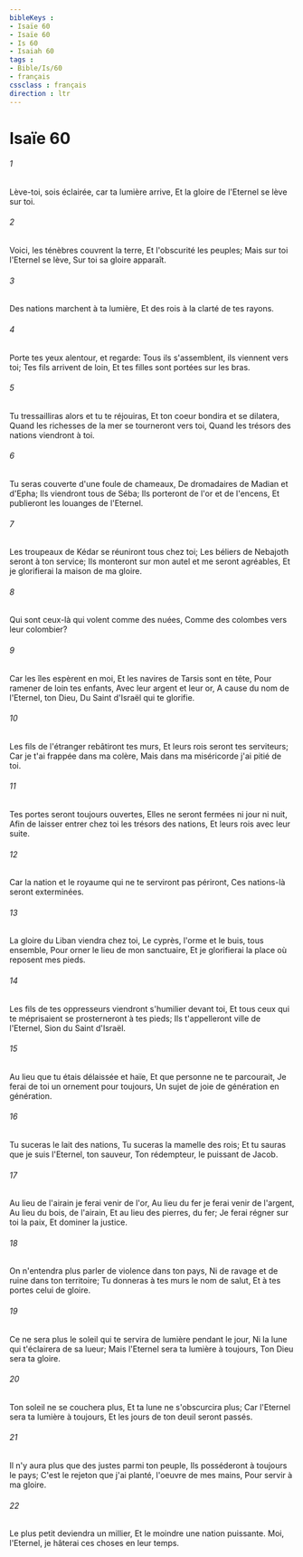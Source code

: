 ```yaml
---
bibleKeys : 
- Isaïe 60
- Isaïe 60
- Is 60
- Isaiah 60
tags : 
- Bible/Is/60
- français
cssclass : français
direction : ltr
---
```


# Isaïe 60

###### 1
Lève-toi, sois éclairée, car ta lumière arrive, Et la gloire de l'Eternel se lève sur toi.
###### 2
Voici, les ténèbres couvrent la terre, Et l'obscurité les peuples; Mais sur toi l'Eternel se lève, Sur toi sa gloire apparaît.
###### 3
Des nations marchent à ta lumière, Et des rois à la clarté de tes rayons.
###### 4
Porte tes yeux alentour, et regarde: Tous ils s'assemblent, ils viennent vers toi; Tes fils arrivent de loin, Et tes filles sont portées sur les bras.
###### 5
Tu tressailliras alors et tu te réjouiras, Et ton coeur bondira et se dilatera, Quand les richesses de la mer se tourneront vers toi, Quand les trésors des nations viendront à toi.
###### 6
Tu seras couverte d'une foule de chameaux, De dromadaires de Madian et d'Epha; Ils viendront tous de Séba; Ils porteront de l'or et de l'encens, Et publieront les louanges de l'Eternel.
###### 7
Les troupeaux de Kédar se réuniront tous chez toi; Les béliers de Nebajoth seront à ton service; Ils monteront sur mon autel et me seront agréables, Et je glorifierai la maison de ma gloire.
###### 8
Qui sont ceux-là qui volent comme des nuées, Comme des colombes vers leur colombier?
###### 9
Car les îles espèrent en moi, Et les navires de Tarsis sont en tête, Pour ramener de loin tes enfants, Avec leur argent et leur or, A cause du nom de l'Eternel, ton Dieu, Du Saint d'Israël qui te glorifie.
###### 10
Les fils de l'étranger rebâtiront tes murs, Et leurs rois seront tes serviteurs; Car je t'ai frappée dans ma colère, Mais dans ma miséricorde j'ai pitié de toi.
###### 11
Tes portes seront toujours ouvertes, Elles ne seront fermées ni jour ni nuit, Afin de laisser entrer chez toi les trésors des nations, Et leurs rois avec leur suite.
###### 12
Car la nation et le royaume qui ne te serviront pas périront, Ces nations-là seront exterminées.
###### 13
La gloire du Liban viendra chez toi, Le cyprès, l'orme et le buis, tous ensemble, Pour orner le lieu de mon sanctuaire, Et je glorifierai la place où reposent mes pieds.
###### 14
Les fils de tes oppresseurs viendront s'humilier devant toi, Et tous ceux qui te méprisaient se prosterneront à tes pieds; Ils t'appelleront ville de l'Eternel, Sion du Saint d'Israël.
###### 15
Au lieu que tu étais délaissée et haïe, Et que personne ne te parcourait, Je ferai de toi un ornement pour toujours, Un sujet de joie de génération en génération.
###### 16
Tu suceras le lait des nations, Tu suceras la mamelle des rois; Et tu sauras que je suis l'Eternel, ton sauveur, Ton rédempteur, le puissant de Jacob.
###### 17
Au lieu de l'airain je ferai venir de l'or, Au lieu du fer je ferai venir de l'argent, Au lieu du bois, de l'airain, Et au lieu des pierres, du fer; Je ferai régner sur toi la paix, Et dominer la justice.
###### 18
On n'entendra plus parler de violence dans ton pays, Ni de ravage et de ruine dans ton territoire; Tu donneras à tes murs le nom de salut, Et à tes portes celui de gloire.
###### 19
Ce ne sera plus le soleil qui te servira de lumière pendant le jour, Ni la lune qui t'éclairera de sa lueur; Mais l'Eternel sera ta lumière à toujours, Ton Dieu sera ta gloire.
###### 20
Ton soleil ne se couchera plus, Et ta lune ne s'obscurcira plus; Car l'Eternel sera ta lumière à toujours, Et les jours de ton deuil seront passés.
###### 21
Il n'y aura plus que des justes parmi ton peuple, Ils posséderont à toujours le pays; C'est le rejeton que j'ai planté, l'oeuvre de mes mains, Pour servir à ma gloire.
###### 22
Le plus petit deviendra un millier, Et le moindre une nation puissante. Moi, l'Eternel, je hâterai ces choses en leur temps.
